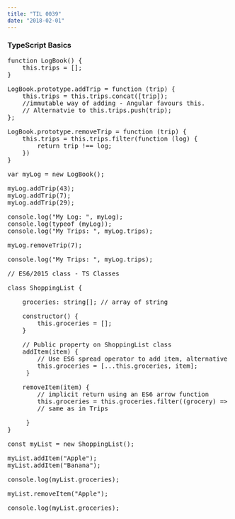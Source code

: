 ```yaml
---
title: "TIL 0039"
date: "2018-02-01"
---
```


### TypeScript Basics

<pre>
function LogBook() { 
    this.trips = [];
}

LogBook.prototype.addTrip = function (trip) {
    this.trips = this.trips.concat([trip]);
    //immutable way of adding - Angular favours this. 
    // Alternatvie to this.trips.push(trip);
};

LogBook.prototype.removeTrip = function (trip) { 
    this.trips = this.trips.filter(function (log) { 
        return trip !== log;
    })
}

var myLog = new LogBook();

myLog.addTrip(43);
myLog.addTrip(7);
myLog.addTrip(29);

console.log("My Log: ", myLog);
console.log(typeof (myLog));
console.log("My Trips: ", myLog.trips);

myLog.removeTrip(7);

console.log("My Trips: ", myLog.trips);

// ES6/2015 class - TS Classes

class ShoppingList { 

    groceries: string[]; // array of string

    constructor() { 
        this.groceries = [];
    }

    // Public property on ShoppingList class
    addItem(item) {
        // Use ES6 spread operator to add item, alternative to concat and push
        this.groceries = [...this.groceries, item];
     }

    removeItem(item) {
        // implicit return using an ES6 arrow function
        this.groceries = this.groceries.filter((grocery) => item !== grocery);
        // same as in Trips 
        
     }
}

const myList = new ShoppingList();

myList.addItem("Apple");
myList.addItem("Banana");

console.log(myList.groceries);

myList.removeItem("Apple");

console.log(myList.groceries);

</pre>